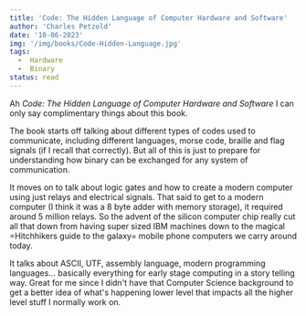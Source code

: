 ```yaml
---
title: 'Code: The Hidden Language of Computer Hardware and Software'
author: 'Charles Petzold'
date: '10-06-2023'
img: '/img/books/Code-Hidden-Language.jpg'
tags:
  -  Hardware
  -  Binary
status: read
---
```


Ah *Code: The Hidden Language of Computer Hardware and Software* I can only say complimentary things about this book.

The book starts off talking about different types of codes used to communicate, including different languages, morse code, braille and flag signals (if I recall that correctly). But all of this is just to prepare for understanding how binary can be exchanged for any system of communication.

It moves on to talk about logic gates and how to create a modern computer using just relays and electrical signals. That said to get to a modern computer (I think it was a 8 byte adder with memory storage), it required around 5 million relays. So the advent of the silicon computer chip really cut all that down from having super sized IBM machines down to the magical =Hitchhikers guide to the galaxy= mobile phone computers we carry around today.

It talks about ASCII, UTF, assembly language, modern programming languages... basically everything for early stage computing in a story telling way. Great for me since I didn't have that Computer Science background to get a better idea of what's happening lower level that impacts all the higher level stuff I normally work on.